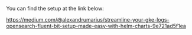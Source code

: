 You can find the setup at the link below: 

https://medium.com/@alexandrumarius/streamline-your-gke-logs-opensearch-fluent-bit-setup-made-easy-with-helm-charts-9e721ad5f1ea